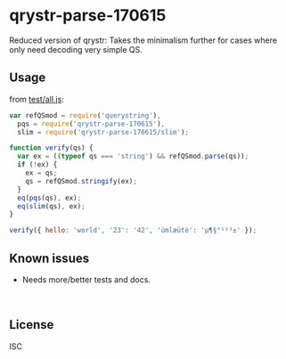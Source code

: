 ﻿
<!--#echo json="package.json" key="name" underline="=" -->
qrystr-parse-170615
===================
<!--/#echo -->

<!--#echo json="package.json" key="description" -->
Reduced version of qrystr: Takes the minimalism further for cases where only
need decoding very simple QS.
<!--/#echo -->


Usage
-----

from [test/all.js](test/all.js):

<!--#include file="test/all.js" start="  //#u" stop="  //#r"
  outdent="  " code="javascript" -->
<!--#verbatim lncnt="17" -->
```javascript
var refQSmod = require('querystring'),
  pqs = require('qrystr-parse-170615'),
  slim = require('qrystr-parse-170615/slim');

function verify(qs) {
  var ex = ((typeof qs === 'string') && refQSmod.parse(qs));
  if (!ex) {
    ex = qs;
    qs = refQSmod.stringify(ex);
  }
  eq(pqs(qs), ex);
  eq(slim(qs), ex);
}

verify({ hello: 'world', '23': '42', 'úmlæütè': 'µ¶§°¹²³±' });
```
<!--/include-->



<!--#toc stop="scan" -->



Known issues
------------

* Needs more/better tests and docs.




&nbsp;


License
-------
<!--#echo json="package.json" key=".license" -->
ISC
<!--/#echo -->
